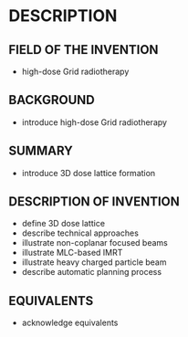 # DESCRIPTION

## FIELD OF THE INVENTION

- high-dose Grid radiotherapy

## BACKGROUND

- introduce high-dose Grid radiotherapy

## SUMMARY

- introduce 3D dose lattice formation

## DESCRIPTION OF INVENTION

- define 3D dose lattice
- describe technical approaches
- illustrate non-coplanar focused beams
- illustrate MLC-based IMRT
- illustrate heavy charged particle beam
- describe automatic planning process

## EQUIVALENTS

- acknowledge equivalents


